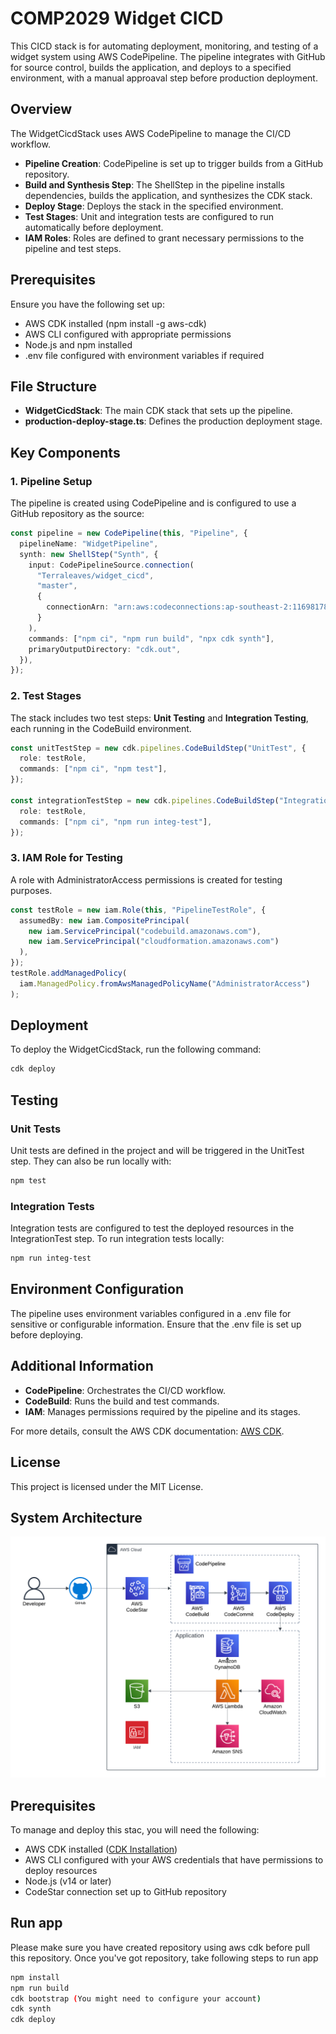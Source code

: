 # COMP2029 Widget CICD
This CICD stack is for automating deployment, monitoring, and testing of a widget system using AWS CodePipeline.
The pipeline integrates with GitHub for source control, builds the application, and deploys to a specified environment, with a manual approaval step before production deployment.

## Overview
The WidgetCicdStack uses AWS CodePipeline to manage the CI/CD workflow.
- **Pipeline Creation**: CodePipeline is set up to trigger builds from a GitHub repository.
- **Build and Synthesis Step**: The ShellStep in the pipeline installs dependencies, builds the application, and synthesizes the CDK stack.
- **Deploy Stage**: Deploys the stack in the specified environment.
- **Test Stages**: Unit and integration tests are configured to run automatically before deployment.
- **IAM Roles**: Roles are defined to grant necessary permissions to the pipeline and test steps.

## Prerequisites
Ensure you have the following set up:

- AWS CDK installed (npm install -g aws-cdk)
- AWS CLI configured with appropriate permissions
- Node.js and npm installed
- .env file configured with environment variables if required

## File Structure
- **WidgetCicdStack**: The main CDK stack that sets up the pipeline.
- **production-deploy-stage.ts**: Defines the production deployment stage.

## Key Components

### 1. Pipeline Setup
The pipeline is created using CodePipeline and is configured to use a GitHub repository as the source:

```typescript
const pipeline = new CodePipeline(this, "Pipeline", {
  pipelineName: "WidgetPipeline",
  synth: new ShellStep("Synth", {
    input: CodePipelineSource.connection(
      "Terraleaves/widget_cicd",
      "master",
      {
        connectionArn: "arn:aws:codeconnections:ap-southeast-2:116981789059:connection/40bc72e5-4f17-4152-99b1-1b1e86c06876",
      }
    ),
    commands: ["npm ci", "npm run build", "npx cdk synth"],
    primaryOutputDirectory: "cdk.out",
  }),
});
```

### 2. Test Stages
The stack includes two test steps: **Unit Testing** and **Integration Testing**, each running in the CodeBuild environment.

```typescript
const unitTestStep = new cdk.pipelines.CodeBuildStep("UnitTest", {
  role: testRole,
  commands: ["npm ci", "npm test"],
});

const integrationTestStep = new cdk.pipelines.CodeBuildStep("IntegrationTest", {
  role: testRole,
  commands: ["npm ci", "npm run integ-test"],
});
```

### 3. IAM Role for Testing
A role with AdministratorAccess permissions is created for testing purposes.

```typescript
const testRole = new iam.Role(this, "PipelineTestRole", {
  assumedBy: new iam.CompositePrincipal(
    new iam.ServicePrincipal("codebuild.amazonaws.com"),
    new iam.ServicePrincipal("cloudformation.amazonaws.com")
  ),
});
testRole.addManagedPolicy(
  iam.ManagedPolicy.fromAwsManagedPolicyName("AdministratorAccess")
);
```

## Deployment
To deploy the WidgetCicdStack, run the following command:

```bash
cdk deploy
```

## Testing

### Unit Tests
Unit tests are defined in the project and will be triggered in the UnitTest step. They can also be run locally with:

```bash
npm test
```

### Integration Tests
Integration tests are configured to test the deployed resources in the IntegrationTest step. To run integration tests locally:

```bash
npm run integ-test
```

## Environment Configuration
The pipeline uses environment variables configured in a .env file for sensitive or configurable information. Ensure that the .env file is set up before deploying.

## Additional Information
- **CodePipeline**: Orchestrates the CI/CD workflow.
- **CodeBuild**: Runs the build and test commands.
- **IAM**: Manages permissions required by the pipeline and its stages.

For more details, consult the AWS CDK documentation: [AWS CDK](https://docs.aws.amazon.com/cdk/v2/guide/home.html).

## License
This project is licensed under the MIT License.


## System Architecture
![alt text](infrastructure.png)

## Prerequisites
To manage and deploy this stac, you will need the following:
- AWS CDK installed ([CDK Installation](https://docs.aws.amazon.com/cdk/latest/guide/getting_started.html))
- AWS CLI configured with your AWS credentials that have permissions to deploy resources
- Node.js (v14 or later)
- CodeStar connection set up to GitHub repository


## Run app
Please make sure you have created repository using aws cdk before pull this repository.
Once you've got repository, take following steps to run app

```bash
npm install
npm run build
cdk bootstrap (You might need to configure your account)
cdk synth
cdk deploy
```